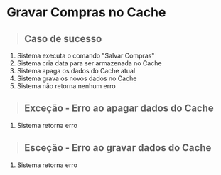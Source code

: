# Gravar Compras no Cache

> ## Caso de sucesso
1. Sistema executa o comando "Salvar Compras"
2. Sistema cria data para ser armazenada no Cache
3. Sistema apaga os dados do Cache atual
4. Sistema grava os novos dados no Cache
5. Sistema não retorna nenhum erro

> ## Exceção - Erro ao apagar dados do Cache
1. Sistema retorna erro

> ## Esceção - Erro ao gravar dados do Cache
1. Sistema retorna erro
